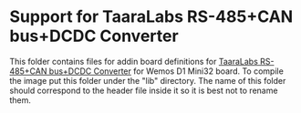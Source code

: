 Support for TaaraLabs RS-485+CAN bus+DCDC Converter
===================================================
This folder contains files for addin board definitions for [TaaraLabs RS-485+CAN bus+DCDC Converter](https://taaralabs.eu/cw1) for Wemos D1 Mini32 board.
To compile the image put this folder under the "lib" directory. The name of this folder should correspond to the header file inside it so it is best not to rename them.

